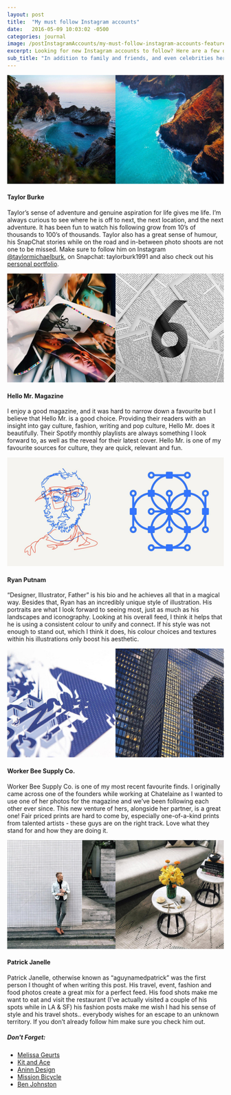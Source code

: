 ```yaml
---
layout: post
title:  "My must follow Instagram accounts"
date:   2016-05-09 10:03:02 -0500
categories: journal
image: /postInstagramAccounts/my-must-follow-instagram-accounts-featured.jpg
excerpt: Looking for new Instagram accounts to follow? Here are a few of my favourites that I follow and also some honourable mentions.
sub_title: "In addition to family and friends, and even celebrities here is my must follow list."
---
```


<div class="postImg">
  <a href="https://www.instagram.com/taylormichaelburk/">
    <img src="/img/postInstagramAccounts/my-must-follow-instagram-accounts-taylormichaelburk-4.jpg" />
  </a>
</div>

#### Taylor Burke

Taylor’s sense of adventure and genuine aspiration for life gives me life. I’m always curious to see where he is off to next, the next location, and the next adventure. It has been fun to watch his following grow from 10’s of thousands to 100’s of thousands. Taylor also has a great sense of humour, his SnapChat stories while on the road and in-between photo shoots are not one to be missed. Make sure to follow him on Instagram [@taylormichaelburk](https://www.instagram.com/taylormichaelburk/), on Snapchat: taylorburk1991 and also check out his [personal portfolio](https://www.taylorburk.com).

<div class="postImg">
  <a href="https://www.instagram.com/hellomr/">
    <img src="/img/postInstagramAccounts/my-must-follow-instagram-accounts-hellomr-3.jpg" />
  </a>
</div>

#### Hello Mr. Magazine

I enjoy a good magazine, and it was hard to narrow down a favourite but I believe that Hello Mr. is a good choice. Providing their readers with an insight into gay culture, fashion, writing and pop culture, Hello Mr. does it beautifully. Their Spotify monthly playlists are always something I look forward to, as well as the reveal for their latest cover. Hello Mr. is one of my favourite sources for culture, they are quick, relevant and fun.

<div class="postImg">
  <a href="https://www.instagram.com/ryanputnam/">
    <img src="/img/postInstagramAccounts/my-must-follow-instagram-accounts-ryanputnam-2.jpg" />
  </a>
</div>

#### Ryan Putnam

“Designer, Illustrator, Father” is his bio and he achieves all that in a magical way. Besides that, Ryan has an incredibly unique style of illustration. His portraits are what I look forward to seeing most, just as much as his landscapes and iconography. Looking at his overall feed, I think it helps that he is using a consistent colour to unify and connect. If his style was not enough to stand out, which I think it does, his colour choices and textures within his illustrations only boost his aesthetic.

<div class="postImg">
  <a href="https://www.instagram.com/workerbeesupply/">
    <img src="/img/postInstagramAccounts/my-must-follow-instagram-accounts-workerbeesupply-1.jpg" />
  </a>
</div>

#### Worker Bee Supply Co.

Worker Bee Supply Co. is one of my most recent favourite finds. I originally came across one of the founders while working at Chatelaine as I wanted to use one of her photos for the magazine and we’ve been following each other ever since. This new venture of hers, alongside her partner, is a great one! Fair priced prints are hard to come by, especially one-of-a-kind prints from talented artists - these guys are on the right track. Love what they stand for and how they are doing it.

<div class="postImg">
  <a href="https://www.instagram.com/aguynamedpatrick/">
    <img src="/img/postInstagramAccounts/my-must-follow-instagram-accounts-aguynamedpatrick-1.jpg" />
  </a>
</div>

#### Patrick Janelle

Patrick Janelle, otherwise known as “aguynamedpatrick” was the first person I thought of when writing this post. His travel, event, fashion and food photos create a great mix for a perfect feed. His food shots make me want to eat and visit the restaurant (I’ve actually visited a couple of his spots while in LA & SF) his fashion posts make me wish I had his sense of style and his travel shots.. everybody wishes for an escape to an unknown territory. If you don’t already follow him make sure you check him out.

##### Don't Forget:

- [Melissa Geurts](https://www.instagram.com/melissageurts/)
- [Kit and Ace](https://www.instagram.com/kitandace/)
- [Aninn Design](https://www.instagram.com/aninndesign/)
- [Mission Bicycle](https://www.instagram.com/missionbicycle/)
- [Ben Johnston](https://www.instagram.com/benjohnstondesign/)
